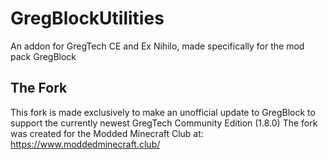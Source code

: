 # GregBlockUtilities
 An addon for GregTech CE and Ex Nihilo, made specifically for the mod pack GregBlock

## The Fork
This fork is made exclusively to make an unofficial update to GregBlock to support the currently newest GregTech Community Edition (1.8.0)
The fork was created for the Modded Minecraft Club at: https://www.moddedminecraft.club/
